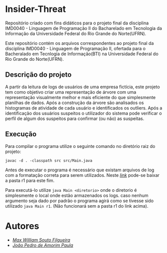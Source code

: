 # Insider-Threat

Repositório criado com fins didáticos para o projeto final da disciplina 
IMD0040 - Linguagem de Programação II do Bacharelado em Tecnologia da Informação da Universidade Federal do Rio Grande do Norte(UFRN).

Este repositório contém os arquivos correspondentes ao projeto final da disciplina IMD0040 - Linguagem de Programação II, ofertada para o Bacheralado em Tecnlogia de Informação(BTI) na Universidade Federal do Rio Grande do Norte(UFRN).

## Descrição do projeto

A partir da leitura de logs de usuários de uma empresa fictícia, este projeto tem como objetivo criar uma representação de árvore com uma representação visualmente melhor e mais eficiente do que simplesmente planilhas de dados. Após a construção da árvore são analisados os histogramas de atividade de cada usuário e identificados os outliers. Após a identificação dos usuários suspeitos o utilizador do sistema pode verificar o perfil de algum dos suspeitos para confirmar (ou não) as suspeitas.

## Execução

Para compilar o programa utilize o seguinte comando no diretório raiz do projeto:

`javac -d . -classpath src src/Main.java`

Antes de executar o programa é necessário que existam arquivos de log com a formatação correta para serem utilizados.
Neste [_link_](https://box.imd.ufrn.br/index.php/s/0JPj31JpAKp14JH) pode-se baixar a pasta r1 para este fim.

Para executá-lo utilize `java Main <diretorio>` onde o diretorio é
simplesmente o local onde estão armazenados os logs. caso nenhum argumento seja
dado por padrão o programa agirá como se tivesse sido utilizado `java Main r1`. (Não funcionará sem a pasta r1 do link acima).

# Autores

- [_Max William Souto Filgueira_](https://github.com/maxwillf)  
- [_João Pedro de Amorim Paula_ ](https://github.com/jpprime)
